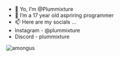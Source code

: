 - 👋 Yo, I’m @Plummixture
- 👀 I’m a 17 year old aspriring programmer
- 📫 Here are my socials ...
- Instagram - @plummixture
- Discord - plummixture

<!---
Plummixture/Plummixture is a ✨ special ✨ repository because its `README.md` (this file) appears on your GitHub profile.
You can click the Preview link to take a look at your changes.
--->
![amongus](https://github.com/Plummixture/Plummixture/assets/124336862/8cd14ba8-61a2-4e27-b486-a924ed17cd98)
